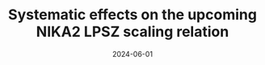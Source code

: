 ---
title: "Systematic effects on the upcoming NIKA2 LPSZ scaling relation"
collection: "publications"
category: "co_procs"
permalink: /publications/2024EPJWC29300032M
link: https://ui.adsabs.harvard.edu/abs/2024EPJWC.29300032M/abstract
date: 2024-06-01
venue: "mm Universe 2023 - Observing the Universe at mm Wavelengths"
citation: "Nersesian, A., Adam, R., Ade, P., et al. (2024), mm Universe 2023 - Observing the Universe at mm Wavelengths, 293, 00034."
---